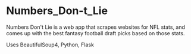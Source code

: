# Numbers_Don-t_Lie

Numbers Don't Lie is a web app that scrapes websites for NFL stats, and comes up with the best
fantasy football draft picks based on those stats. 

Uses BeautifulSoup4, Python, Flask
